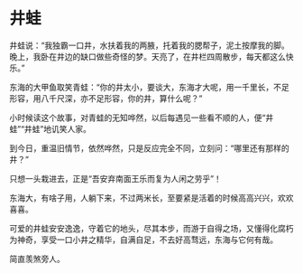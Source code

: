 # 井蛙

井蛙说：“我独霸一口井，水扶着我的两腋，托着我的腮帮子，泥土按摩我的脚。晚上，我卧在井边的缺口做些奇怪的梦。天亮了，在井栏四周散步，每天都这么快乐。” 

东海的大甲鱼取笑青蛙：“你的井太小，要谈大，东海才大呢，用一千里长，不足形容，用八千尺深，亦不足形容，你的井，算什么呢？” 

小时候读这个故事，对青蛙的无知哗然，以后每遇见一些看不顺的人，便“井蛙”“井蛙”地讥笑人家。 

到今日，重温旧情节，依然哗然，只是反应完全不同，立刻问：“哪里还有那样的井？” 

只想一头栽进去，正是“吾安弃南面王乐而复为人闲之劳乎”！ 

东海大，有啥子用，人躺下来，不过两米长，至要紧是活着的时候高高兴兴，欢欢喜喜。 

可爱的井蛙安安逸逸，守着它的地头，尽其本步，而游于自得之场，又懂得化腐朽为神奇，享受一口小井之精华，自满自足，不去好高骛远，东海与它何有哉。 

简直羡煞旁人。